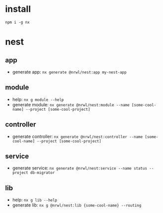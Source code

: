 # install

`npm i -g nx`

# nest

## app

- generate app: `nx generate @nrwl/nest:app my-nest-app`

## module

- help: `nx g module --help`
- generate module: `nx generate @nrwl/nest:module --name [some-cool-name] --project [some-cool-project]`

## controller

- generate controller: `nx generate @nrwl/nest:controller --name [some-cool-name] --project [some-cool-project]`

## service

- generate service: `nx generate @nrwl/nest:service --name status --project db-migrator`

## lib

- help: `nx g lib --help`
- generate lib: `nx g @nrwl/nest:lib {some-cool-name} --routing`

